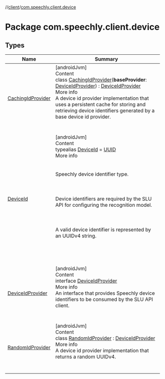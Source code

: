 //[client](../index.md)/[com.speechly.client.device](index.md)



# Package com.speechly.client.device  


## Types  
  
|  Name|  Summary| 
|---|---|
| <a name="com.speechly.client.device/CachingIdProvider///PointingToDeclaration/"></a>[CachingIdProvider](-caching-id-provider/index.md)| <a name="com.speechly.client.device/CachingIdProvider///PointingToDeclaration/"></a>[androidJvm]  <br>Content  <br>class [CachingIdProvider](-caching-id-provider/index.md)(**baseProvider**: [DeviceIdProvider](-device-id-provider/index.md)) : [DeviceIdProvider](-device-id-provider/index.md)  <br>More info  <br>A device id provider implementation that uses a persistent cache for storing and retrieving device identifiers generated by a base device id provider.  <br><br><br>
| <a name="com.speechly.client.device/DeviceId///PointingToDeclaration/"></a>[DeviceId](index.md#%5Bcom.speechly.client.device%2FDeviceId%2F%2F%2FPointingToDeclaration%2F%5D%2FClasslikes%2F-126307046)| <a name="com.speechly.client.device/DeviceId///PointingToDeclaration/"></a>[androidJvm]  <br>Content  <br>typealias [DeviceId](index.md#%5Bcom.speechly.client.device%2FDeviceId%2F%2F%2FPointingToDeclaration%2F%5D%2FClasslikes%2F-126307046) = [UUID](https://developer.android.com/reference/kotlin/java/util/UUID.html)  <br>More info  <br><br><br>Speechly device identifier type.<br><br><br><br>Device identifiers are required by the SLU API for configuring the recognition model.<br><br><br><br>A valid device identifier is represented by an UUIDv4 string.<br><br>  <br><br><br>
| <a name="com.speechly.client.device/DeviceIdProvider///PointingToDeclaration/"></a>[DeviceIdProvider](-device-id-provider/index.md)| <a name="com.speechly.client.device/DeviceIdProvider///PointingToDeclaration/"></a>[androidJvm]  <br>Content  <br>interface [DeviceIdProvider](-device-id-provider/index.md)  <br>More info  <br>An interface that provides Speechly device identifiers to be consumed by the SLU API client.  <br><br><br>
| <a name="com.speechly.client.device/RandomIdProvider///PointingToDeclaration/"></a>[RandomIdProvider](-random-id-provider/index.md)| <a name="com.speechly.client.device/RandomIdProvider///PointingToDeclaration/"></a>[androidJvm]  <br>Content  <br>class [RandomIdProvider](-random-id-provider/index.md) : [DeviceIdProvider](-device-id-provider/index.md)  <br>More info  <br>A device id provider implementation that returns a random UUIDv4.  <br><br><br>

